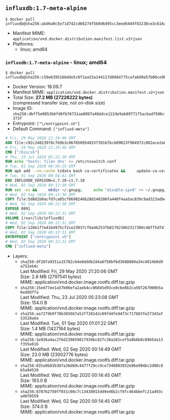 ## `influxdb:1.7-meta-alpine`

```console
$ docker pull influxdb@sha256:abd6a0c5e71d742cd66274f5b0d6d95cc3eed64d4f83238ce3c616a795d36240
```

-	Manifest MIME: `application/vnd.docker.distribution.manifest.list.v2+json`
-	Platforms:
	-	linux; amd64

### `influxdb:1.7-meta-alpine` - linux; amd64

```console
$ docker pull influxdb@sha256:c59e639516bdde5c0f1aa33a144117d8984775cafa6d9e57b00ce9b2ba47a2fb
```

-	Docker Version: 18.09.7
-	Manifest MIME: `application/vnd.docker.distribution.manifest.v2+json`
-	Total Size: **27.2 MB (27228222 bytes)**  
	(compressed transfer size, not on-disk size)
-	Image ID: `sha256:dbff5e0053b6fd6fb76731aa0897a46ddce122de9ab89771f5acbadf586c373f`
-	Entrypoint: `["\/entrypoint.sh"]`
-	Default Command: `["influxd-meta"]`

```dockerfile
# Fri, 29 May 2020 21:19:46 GMT
ADD file:c92c248239f8c7b9b3c067650954815f391b7bcb09023f984972c082ace2a8d0 in / 
# Fri, 29 May 2020 21:19:46 GMT
CMD ["/bin/sh"]
# Thu, 23 Jul 2020 05:22:10 GMT
RUN echo 'hosts: files dns' >> /etc/nsswitch.conf
# Tue, 01 Sep 2020 00:58:25 GMT
RUN apk add --no-cache tzdata bash ca-certificates &&     update-ca-certificates
# Tue, 01 Sep 2020 00:58:41 GMT
ENV INFLUXDB_VERSION=1.7.10-c1.7.10
# Wed, 02 Sep 2020 00:12:30 GMT
RUN set -ex &&     mkdir ~/.gnupg;     echo "disable-ipv6" >> ~/.gnupg/dirmngr.conf;     apk add --no-cache --virtual .build-deps wget gnupg tar &&     for key in         05CE15085FC09D18E99EFB22684A14CF2582E0C5 ;     do         gpg --keyserver ha.pool.sks-keyservers.net --recv-keys "$key" ||         gpg --keyserver pgp.mit.edu --recv-keys "$key" ||         gpg --keyserver keyserver.pgp.com --recv-keys "$key" ;     done &&     wget --no-verbose https://dl.influxdata.com/enterprise/releases/influxdb-meta-${INFLUXDB_VERSION}-static_linux_amd64.tar.gz.asc &&     wget --no-verbose https://dl.influxdata.com/enterprise/releases/influxdb-meta-${INFLUXDB_VERSION}-static_linux_amd64.tar.gz &&     gpg --batch --verify influxdb-meta-${INFLUXDB_VERSION}-static_linux_amd64.tar.gz.asc influxdb-meta-${INFLUXDB_VERSION}-static_linux_amd64.tar.gz &&     mkdir -p /usr/src &&     tar -C /usr/src -xzf influxdb-meta-${INFLUXDB_VERSION}-static_linux_amd64.tar.gz &&     rm -f /usr/src/influxdb-*/influxdb-meta.conf &&     chmod +x /usr/src/influxdb-*/* &&     cp -a /usr/src/influxdb-*/* /usr/bin/ &&     rm -rf *.tar.gz* /usr/src /root/.gnupg &&     apk del .build-deps
# Wed, 02 Sep 2020 00:12:30 GMT
COPY file:5d8d1b0acfd7ca05cf6698246b28d240206fa448f4aa5ac839c9ad323adbeac2 in /etc/influxdb/influxdb-meta.conf 
# Wed, 02 Sep 2020 00:12:30 GMT
EXPOSE 8091
# Wed, 02 Sep 2020 00:12:31 GMT
VOLUME [/var/lib/influxdb]
# Wed, 02 Sep 2020 00:12:31 GMT
COPY file:126b1f7e41b4975cf2ce23037cf6a46253fb817023062317380c48ff5df47228 in /entrypoint.sh 
# Wed, 02 Sep 2020 00:12:31 GMT
ENTRYPOINT ["/entrypoint.sh"]
# Wed, 02 Sep 2020 00:12:31 GMT
CMD ["influxd-meta"]
```

-	Layers:
	-	`sha256:df20fa9351a15782c64e6dddb2d4a6f50bf6d3688060a34c4014b0d9a752eb4c`  
		Last Modified: Fri, 29 May 2020 21:20:06 GMT  
		Size: 2.8 MB (2797541 bytes)  
		MIME: application/vnd.docker.image.rootfs.diff.tar.gzip
	-	`sha256:15ed77ee1a57b06efa2aeb4cc06845d93ce8c6e8b2ca507267000b5a6edddffa`  
		Last Modified: Thu, 23 Jul 2020 05:23:08 GMT  
		Size: 154.0 B  
		MIME: application/vnd.docker.image.rootfs.diff.tar.gzip
	-	`sha256:aa7279b9f70b385667a52ff20142c09fd4fe94f3c717683fe273d3af53528ada`  
		Last Modified: Tue, 01 Sep 2020 01:01:22 GMT  
		Size: 1.4 MB (1427184 bytes)  
		MIME: application/vnd.docker.image.rootfs.diff.tar.gzip
	-	`sha256:1e926a4ac2f6d229659017939bcd27c30a101cef5a8b6b8c89b54a13f355e616`  
		Last Modified: Wed, 02 Sep 2020 00:14:49 GMT  
		Size: 23.0 MB (23002776 bytes)  
		MIME: application/vnd.docker.image.rootfs.diff.tar.gzip
	-	`sha256:035a9b83b307a36d60c4477f29cc9ce7340803852e96e904bc2d08c8b5a94539`  
		Last Modified: Wed, 02 Sep 2020 00:14:45 GMT  
		Size: 193.0 B  
		MIME: application/vnd.docker.image.rootfs.diff.tar.gzip
	-	`sha256:878762750ff031c08c7c13438015dd9e46b2cf8fc464bbefc21a493ca46f8559`  
		Last Modified: Wed, 02 Sep 2020 00:14:45 GMT  
		Size: 374.0 B  
		MIME: application/vnd.docker.image.rootfs.diff.tar.gzip

